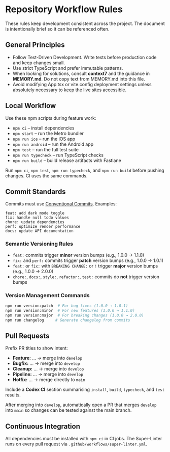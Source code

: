 # Repository Workflow Rules

These rules keep development consistent across the project. The document is intentionally brief so it can be referenced often.

## General Principles

- Follow Test-Driven Development. Write tests before production code and keep changes small.
- Use strict TypeScript and prefer immutable patterns.
- When looking for solutions, consult **context7** and the guidance in **MEMORY.md**. Do not copy text from MEMORY.md into this file.
- Avoid modifying App.tsx or vite.config deployment settings unless absolutely necessary to keep the live sites accessible.

## Local Workflow

Use these npm scripts during feature work:

- `npm ci` – install dependencies
- `npm start` – run the Metro bundler
- `npm run ios` – run the iOS app
- `npm run android` – run the Android app
- `npm test` – run the full test suite
- `npm run typecheck` – run TypeScript checks
- `npm run build` – build release artifacts with Fastlane

Run `npm ci`, `npm test`, `npm run typecheck`, and `npm run build` before pushing changes. CI uses the same commands.

## Commit Standards

Commits must use [Conventional Commits](https://www.conventionalcommits.org/en/v1.0.0/). Examples:

```
feat: add dark mode toggle
fix: handle null todo values  
chore: update dependencies
perf: optimize render performance
docs: update API documentation
```

### Semantic Versioning Rules

- `feat:` commits trigger **minor** version bumps (e.g., 1.0.0 → 1.1.0)
- `fix:` and `perf:` commits trigger **patch** version bumps (e.g., 1.0.0 → 1.0.1)  
- `feat:` or `fix:` with `BREAKING CHANGE:` or `!` trigger **major** version bumps (e.g., 1.0.0 → 2.0.0)
- `chore:`, `docs:`, `style:`, `refactor:`, `test:` commits do **not** trigger version bumps

### Version Management Commands

```bash
npm run version:patch  # For bug fixes (1.0.0 → 1.0.1)
npm run version:minor  # For new features (1.0.0 → 1.1.0)  
npm run version:major  # For breaking changes (1.0.0 → 2.0.0)
npm run changelog     # Generate changelog from commits
```

## Pull Requests

Prefix PR titles to show intent:

- **Feature:** … → merge into `develop`
- **Bugfix:** … → merge into `develop`
- **Cleanup:** … → merge into `develop`
- **Pipeline:** … → merge into `develop`
- **Hotfix:** … → merge directly to `main`

Include a **Codex CI** section summarising `install`, `build`, `typecheck`, and `test` results.

After merging into `develop`, automatically open a PR that merges `develop` into `main` so changes can be tested against the main branch.

## Continuous Integration

All dependencies must be installed with `npm ci` in CI jobs. The Super-Linter runs on every pull request via `.github/workflows/super-linter.yml`.
